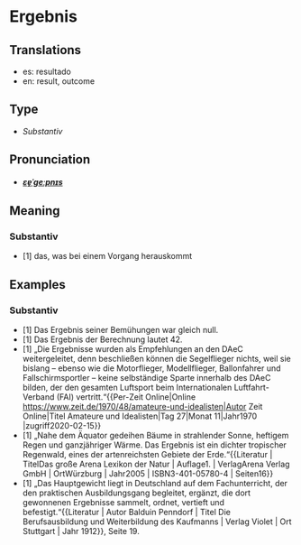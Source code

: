 # Ergebnis
## Translations
- es: resultado
- en: result, outcome
## Type
- _Substantiv_
## Pronunciation
- **_[ɛɐ̯ˈɡeːpnɪs](https://commons.wikimedia.org/wiki/File:De-Ergebnis.ogg)_**
## Meaning
### Substantiv
- [1] das, was bei einem Vorgang herauskommt
## Examples
### Substantiv
- [1] Das Ergebnis seiner Bemühungen war gleich null.
- [1] Das Ergebnis der Berechnung lautet 42.
- [1] „Die Ergebnisse wurden als Empfehlungen an den DAeC weitergeleitet, denn beschließen können die Segelflieger nichts, weil sie bislang – ebenso wie die Motorflieger, Modellflieger, Ballonfahrer und Fallschirmsportler – keine selbständige Sparte innerhalb des DAeC bilden, der den gesamten Luftsport beim Internationalen Luftfahrt-Verband (FAI) vertritt.“<ref>{{Per-Zeit Online|Online https://www.zeit.de/1970/48/amateure-und-idealisten|Autor Zeit Online|Titel Amateure und Idealisten|Tag 27|Monat 11|Jahr1970 |zugriff2020-02-15}}</ref>
- [1] „Nahe dem Äquator gedeihen Bäume in strahlender Sonne, heftigem Regen und ganzjähriger Wärme. Das Ergebnis ist ein dichter tropischer Regenwald, eines der artenreichsten Gebiete der Erde.“<ref>{{Literatur | TitelDas große Arena Lexikon der Natur | Auflage1. | VerlagArena Verlag GmbH | OrtWürzburg | Jahr2005 | ISBN3-401-05780-4 | Seiten16}}</ref>
- [1] „Das Hauptgewicht liegt in Deutschland auf dem Fachunterricht, der den praktischen Ausbildungsgang begleitet, ergänzt, die dort gewonnenen Ergebnisse sammelt, ordnet, vertieft und befestigt.“<ref>{{Literatur | Autor Balduin Penndorf | Titel Die Berufsausbildung und Weiterbildung des Kaufmanns | Verlag Violet | Ort Stuttgart | Jahr 1912}}, Seite 19.</ref>
